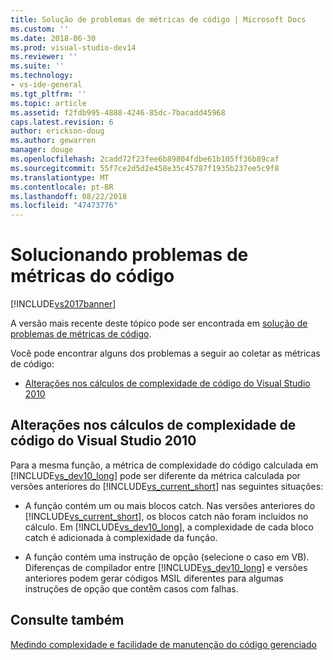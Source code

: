 ```yaml
---
title: Solução de problemas de métricas de código | Microsoft Docs
ms.custom: ''
ms.date: 2018-06-30
ms.prod: visual-studio-dev14
ms.reviewer: ''
ms.suite: ''
ms.technology:
- vs-ide-general
ms.tgt_pltfrm: ''
ms.topic: article
ms.assetid: f2fdb995-4888-4246-85dc-7bacadd45968
caps.latest.revision: 6
author: erickson-doug
ms.author: gewarren
manager: douge
ms.openlocfilehash: 2cadd72f23fee6b89804fdbe61b105ff36b89caf
ms.sourcegitcommit: 55f7ce2d5d2e458e35c45787f1935b237ee5c9f8
ms.translationtype: MT
ms.contentlocale: pt-BR
ms.lasthandoff: 08/22/2018
ms.locfileid: "47473776"
---
```

# <a name="troubleshooting-code-metrics-issues"></a>Solucionando problemas de métricas do código
[!INCLUDE[vs2017banner](../includes/vs2017banner.md)]

A versão mais recente deste tópico pode ser encontrada em [solução de problemas de métricas de código](https://docs.microsoft.com/visualstudio/code-quality/troubleshooting-code-metrics-issues).  
  
Você pode encontrar alguns dos problemas a seguir ao coletar as métricas de código:  
  
-   [Alterações nos cálculos de complexidade de código do Visual Studio 2010](#Changes_in_Visual_Studio_2010_code_complexity_calculations)  
  
##  <a name="Changes_in_Visual_Studio_2010_code_complexity_calculations"></a>Alterações nos cálculos de complexidade de código do Visual Studio 2010  
 Para a mesma função, a métrica de complexidade do código calculada em [!INCLUDE[vs_dev10_long](../includes/vs-dev10-long-md.md)] pode ser diferente da métrica calculada por versões anteriores do [!INCLUDE[vs_current_short](../includes/vs-current-short-md.md)] nas seguintes situações:  
  
-   A função contém um ou mais blocos catch. Nas versões anteriores do [!INCLUDE[vs_current_short](../includes/vs-current-short-md.md)], os blocos catch não foram incluídos no cálculo. Em [!INCLUDE[vs_dev10_long](../includes/vs-dev10-long-md.md)], a complexidade de cada bloco catch é adicionada à complexidade da função.  
  
-   A função contém uma instrução de opção (selecione o caso em VB). Diferenças de compilador entre [!INCLUDE[vs_dev10_long](../includes/vs-dev10-long-md.md)] e versões anteriores podem gerar códigos MSIL diferentes para algumas instruções de opção que contêm casos com falhas.  
  
## <a name="see-also"></a>Consulte também  
 [Medindo complexidade e facilidade de manutenção do código gerenciado](../code-quality/measuring-complexity-and-maintainability-of-managed-code.md)



